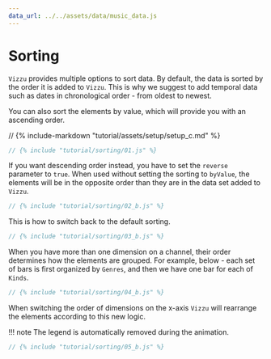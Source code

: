 ```yaml
---
data_url: ../../assets/data/music_data.js
---
```


# Sorting

`Vizzu` provides multiple options to sort data. By default, the data is sorted
by the order it is added to `Vizzu`. This is why we suggest to add temporal data
such as dates in chronological order - from oldest to newest.

You can also sort the elements by value, which will provide you with an
ascending order.

<div id="tutorial_01"></div>

// {% include-markdown "tutorial/assets/setup/setup_c.md" %}

```javascript
// {% include "tutorial/sorting/01.js" %}
```

If you want descending order instead, you have to set the `reverse` parameter to
`true`. When used without setting the sorting to `byValue`, the elements will be
in the opposite order than they are in the data set added to `Vizzu`.

<div id="tutorial_02"></div>

```javascript
// {% include "tutorial/sorting/02_b.js" %}
```

This is how to switch back to the default sorting.

<div id="tutorial_03"></div>

```javascript
// {% include "tutorial/sorting/03_b.js" %}
```

When you have more than one dimension on a channel, their order determines how
the elements are grouped. For example, below - each set of bars is first
organized by `Genres`, and then we have one bar for each of `Kinds`.

<div id="tutorial_04"></div>

```javascript
// {% include "tutorial/sorting/04_b.js" %}
```

When switching the order of dimensions on the x-axis `Vizzu` will rearrange the
elements according to this new logic.

!!! note
    The legend is automatically removed during the animation.

<div id="tutorial_05"></div>

```javascript
// {% include "tutorial/sorting/05_b.js" %}
```

<script src="../assets/snippet.js" config="../sorting/config.js"></script>
